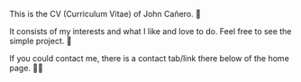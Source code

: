 This is the CV (Curriculum Vitae) of John Cañero. 📄

It consists of my interests and what I like and love to do. Feel free to see the simple project. 🎨

If you could contact me, there is a contact tab/link there below of the home page. 🤙🏻